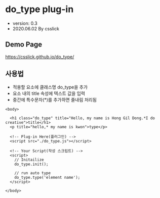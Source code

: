 # do_type plug-in 
- version: 0.3
- 2020.06.02 By csslick

## Demo Page  
https://csslick.github.io/do_type/

## 사용법
- 적용할 요소에 클래스명 do_type을 추가
- 요소 내의 title 속성에 텍스트 값을 입력
- 중간에 특수문자(*)를 추가하면 줄내림 처리됨

```
<body>

  <h1 class="do_type" title="Hello, my name is Hong Gil Dong.*I do creative">title</h1>
  <p title="hello,* my name is kwon">type</p>
  
  <!-- Plug-in Here(플러그인) -->
  <script src="./do_type.js"></script>
  
  <!-- Your Script(작성 스크립트) -->
  <script>
    // Initailize
    do_type.init();
    
    // run auto type
    do_type.type('element name');  
  </script>
  
</body>
```
